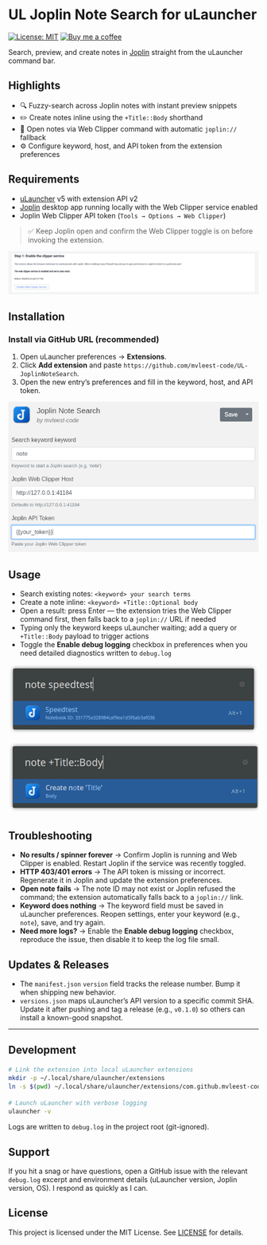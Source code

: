 # UL Joplin Note Search for uLauncher

[![License: MIT](https://img.shields.io/badge/License-MIT-yellow.svg)](LICENSE)
[![Buy me a coffee](https://img.shields.io/badge/Buy%20me%20a%20coffee-%F0%9F%8D%BA-FFDD00?logo=buymeacoffee&logoColor=000)](https://www.buymeacoffee.com/mvleest.code)

Search, preview, and create notes in [Joplin](https://joplinapp.org/) straight from the uLauncher command bar.

## Highlights
- 🔍 Fuzzy-search across Joplin notes with instant preview snippets
- ✏️ Create notes inline using the `+Title::Body` shorthand
- 🔗 Open notes via Web Clipper command with automatic `joplin://` fallback
- ⚙️ Configure keyword, host, and API token from the extension preferences

## Requirements
- [uLauncher](https://ulauncher.io/) v5 with extension API v2
- [Joplin](https://joplinapp.org/) desktop app running locally with the Web Clipper service enabled
- Joplin Web Clipper API token (`Tools → Options → Web Clipper`)

> ✅ Keep Joplin open and confirm the Web Clipper toggle is on before invoking the extension.

![Joplin Web Clipper settings showing service enabled and token](images/enablewebclipper.png)

## Installation
### Install via GitHub URL (recommended)
1. Open uLauncher preferences → **Extensions**.
2. Click **Add extension** and paste `https://github.com/mvleest-code/UL-JoplinNoteSearch`.
3. Open the new entry’s preferences and fill in the keyword, host, and API token.

![Extension settings showing configurable keyword, host, and token fields](images/settings.png)

## Usage
- Search existing notes: `<keyword> your search terms`
- Create a note inline: `<keyword> +Title::Optional body`
- Open a result: press Enter — the extension tries the Web Clipper command first, then falls back to a `joplin://` URL if needed
- Typing only the keyword keeps uLauncher waiting; add a query or `+Title::Body` payload to trigger actions
- Toggle the **Enable debug logging** checkbox in preferences when you need detailed diagnostics written to `debug.log`

![Searching for a note from uLauncher](images/searchnote.png)

![Creating a note inline](images/addnote.png)

## Troubleshooting
- **No results / spinner forever** → Confirm Joplin is running and Web Clipper is enabled. Restart Joplin if the service was recently toggled.
- **HTTP 403/401 errors** → The API token is missing or incorrect. Regenerate it in Joplin and update the extension preferences.
- **Open note fails** → The note ID may not exist or Joplin refused the command; the extension automatically falls back to a `joplin://` link.
- **Keyword does nothing** → The keyword field must be saved in uLauncher preferences. Reopen settings, enter your keyword (e.g., `note`), save, and try again.
- **Need more logs?** → Enable the **Enable debug logging** checkbox, reproduce the issue, then disable it to keep the log file small.

## Updates & Releases
- The `manifest.json` `version` field tracks the release number. Bump it when shipping new behavior.
- `versions.json` maps uLauncher’s API version to a specific commit SHA. Update it after pushing and tag a release (e.g., `v0.1.0`) so others can install a known-good snapshot.
***

## Development
```bash
# Link the extension into local uLauncher extensions
mkdir -p ~/.local/share/ulauncher/extensions
ln -s $(pwd) ~/.local/share/ulauncher/extensions/com.github.mvleest-code.ul-joplinnotesearch

# Launch uLauncher with verbose logging
ulauncher -v
```

Logs are written to `debug.log` in the project root (git-ignored).

## Support
If you hit a snag or have questions, open a GitHub issue with the relevant `debug.log` excerpt and environment details (uLauncher version, Joplin version, OS). I respond as quickly as I can.

## License
This project is licensed under the MIT License. See [LICENSE](LICENSE) for details.
